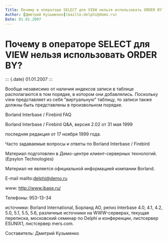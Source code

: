 ```yaml
---
Title: Почему в операторе SELECT для VIEW нельзя использовать ORDER BY?
Author: [Дмитрий Кузьменко](mailto:delphi@demo.ru)
Date: 01.01.2007
---
```



Почему в операторе SELECT для VIEW нельзя использовать ORDER BY?
================================================================

::: {.date}
01.01.2007
:::

Вообще независимо от наличия индексов записи в таблице располагаются в
том порядке, в котором они добавлялись. Поскольку view представляет из
себя "виртуальную" таблицу, то записи также должны быть представлены в
произвольном порядке.

Borland Interbase / Firebird FAQ

Borland Interbase / Firebird Q&A, версия 2.02 от 31 мая 1999

последняя редакция от 17 ноября 1999 года.

Часто задаваемые вопросы и ответы по Borland Interbase / Firebird

Материал подготовлен в Демо-центре клиент-серверных технологий. (Epsylon
Technologies)

Материал не является официальной информацией компании Borland.

E-mail mailto:delphi@demo.ru

www: http://www.ibase.ru/

Телефоны: 953-13-34

источники: Borland International, Борланд АО, релиз Interbase 4.0, 4.1,
4.2, 5.0, 5.1, 5.5, 5.6, различные источники на WWW-серверах, текущая
переписка, московский семинар по Delphi и конференции, листсервер
ESUNIX1, листсервер mers.com.

Cоставитель: Дмитрий Кузьменко
